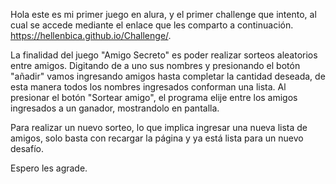 Hola este es mi primer juego en alura, y el primer challenge que intento, al cual se accede mediante el enlace que  les comparto a continuación.
https://hellenbica.github.io/Challenge/.

La finalidad del juego "Amigo Secreto" es poder realizar sorteos aleatorios entre amigos.
Digitando de a uno sus nombres  y presionando el botón "añadir" vamos ingresando amigos hasta completar la cantidad deseada, de esta manera todos los nombres ingresados conforman una lista.
Al presionar el botón "Sortear amigo", el programa elije entre los amigos ingresados a un ganador, mostrandolo en pantalla.

Para realizar un nuevo sorteo, lo que implica ingresar una nueva lista de amigos, solo basta con recargar la página y ya está lista para un nuevo desafío.

Espero les agrade.




